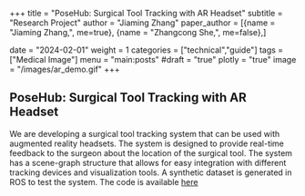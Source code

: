 +++
title = "PoseHub: Surgical Tool Tracking with AR Headset"
subtitle = "Research Project"
author = "Jiaming Zhang"
paper_author = [{name = "Jiaming Zhang,", me=true},
                {name = "Zhangcong She,", me=false},]

date = "2024-02-01"
weight = 1
categories = ["technical","guide"]
tags = ["Medical Image"]
menu = "main:posts"
#draft = "true"
plotly = "true"
image = "/images/ar_demo.gif"
+++


## PoseHub: Surgical Tool Tracking with AR Headset
We are developing a surgical tool tracking system that can be used with augmented reality headsets. The system is designed to provide real-time feedback to the surgeon about the location of the surgical tool. The system has a scene-graph structure that allows for easy integration with different tracking devices and visualization tools. A synthetic dataset is generated in ROS to test the system. The code is available [here](https://github.com/jmz3/PoseHub.git)
